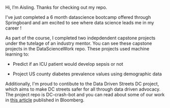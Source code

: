 Hi, I’m Aisling. Thanks for checking out my repo.

I've just completed a 6 month datascience bootcamp offered through Springboard and am excited to see where data science leads me in my career !


As part of the course, I completed two indepdendent capstone projects under the tutelage of an industry mentor. You can see these capstone projects in the DataScienceWork repo.  These projects used machine learning to:

* Predict if an ICU patient would develop sepsis or not 

* Project US county diabetes prevalence values using demographic data 



Additionally, I'm proud to contibute to the Data Driven Streets DC project, which aims to make DC streets safer for all through data driven advocacy. The project repo is DC-crash-bot and you can read about some of our work in [this article](https://www.bloomberg.com/news/articles/2021-07-15/how-many-traffic-crashes-are-going-unreported) published in Bloomberg.

<!---
Aisling-C/Aisling-C is a ✨ special ✨ repository because its `README.md` (this file) appears on your GitHub profile.
You can click the Preview link to take a look at your changes.
--->
